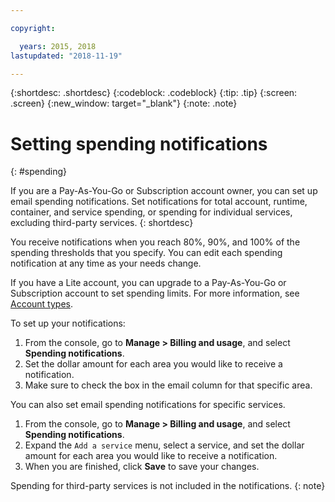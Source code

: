 ```yaml
---

copyright:

  years: 2015, 2018
lastupdated: "2018-11-19"

---
```


{:shortdesc: .shortdesc}
{:codeblock: .codeblock}
{:tip: .tip}
{:screen: .screen}
{:new_window: target="_blank"}
{:note: .note}

# Setting spending notifications
{: #spending}

If you are a Pay-As-You-Go or Subscription account owner, you can set up email spending notifications. Set notifications for total account, runtime, container, and service spending, or spending for individual services, excluding third-party services. 
{: shortdesc}

You receive notifications when you reach 80%, 90%, and 100% of the spending thresholds that you specify. You can edit each spending notification at any time as your needs change.

If you have a Lite account, you can upgrade to a Pay-As-You-Go or Subscription account to set spending limits. For more information, see [Account types](/docs/account/index.html#accounts).

To set up your notifications: 

1. From the console, go to **Manage > Billing and usage**, and select **Spending notifications**. 
2. Set the dollar amount for each area you would like to receive a notification. 
3. Make sure to check the box in the email column for that specific area. 

You can also set email spending notifications for specific services. 

1. From the console, go to **Manage > Billing and usage**, and select **Spending notifications**. 
2. Expand the `Add a service` menu, select a service, and set the dollar amount for each area you would like to receive a notification.
3. When you are finished, click **Save** to save your changes. 

Spending for third-party services is not included in the notifications. 
{: note}


 
